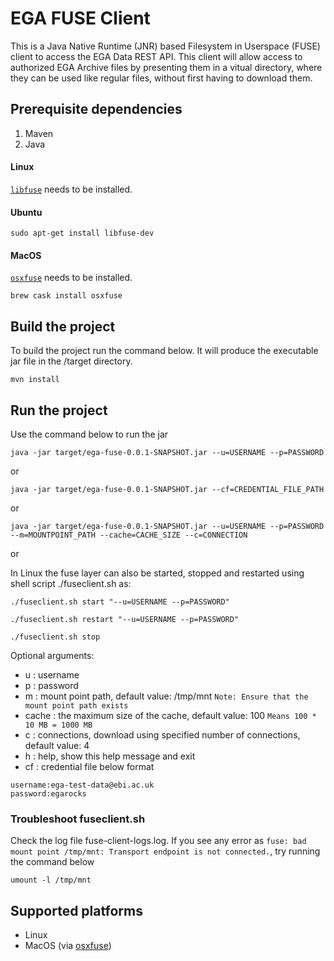 # EGA FUSE Client
This is a Java Native Runtime (JNR) based Filesystem in Userspace (FUSE) client to access the EGA Data REST API. This client will allow access 
to authorized EGA Archive files by presenting them in a vitual directory, where they can be used like regular files, 
without first having to download them.

## Prerequisite dependencies
1. Maven
2. Java

#### Linux

[`libfuse`](https://github.com/libfuse/libfuse) needs to be installed.

#### Ubuntu
```
sudo apt-get install libfuse-dev
``` 

#### MacOS

[`osxfuse`](https://osxfuse.github.io) needs to be installed.

```
brew cask install osxfuse
```


## Build the project

To build the project run the command below. It will produce the executable jar file in the /target directory.
```
mvn install
```

## Run the project

Use the command below to run the jar
```
java -jar target/ega-fuse-0.0.1-SNAPSHOT.jar --u=USERNAME --p=PASSWORD
```
or
```
java -jar target/ega-fuse-0.0.1-SNAPSHOT.jar --cf=CREDENTIAL_FILE_PATH
```
or
```
java -jar target/ega-fuse-0.0.1-SNAPSHOT.jar --u=USERNAME --p=PASSWORD --m=MOUNTPOINT_PATH --cache=CACHE_SIZE --c=CONNECTION
```
or

In Linux the fuse layer can also be started, stopped and restarted using shell script ./fuseclient.sh as:

```
./fuseclient.sh start "--u=USERNAME --p=PASSWORD"
```
 
```
./fuseclient.sh restart "--u=USERNAME --p=PASSWORD"
```

``` 
./fuseclient.sh stop
```

Optional arguments:
* u : username
* p : password
* m : mount point path, default value: /tmp/mnt `Note: Ensure that the mount point path exists`
* cache : the maximum size of the cache, default value: 100 `Means 100 * 10 MB = 1000 MB`
* c : connections, download using specified number of connections, default value: 4
* h : help, show this help message and exit
* cf : credential file below format
```
username:ega-test-data@ebi.ac.uk
password:egarocks
```

### Troubleshoot fuseclient.sh
Check the log file fuse-client-logs.log. If you see any error as `fuse: bad mount point /tmp/mnt: Transport endpoint is not connected.`, try running the command below

```
umount -l /tmp/mnt
```

## Supported platforms
* Linux                                                         
* MacOS (via [osxfuse](https://osxfuse.github.io/))